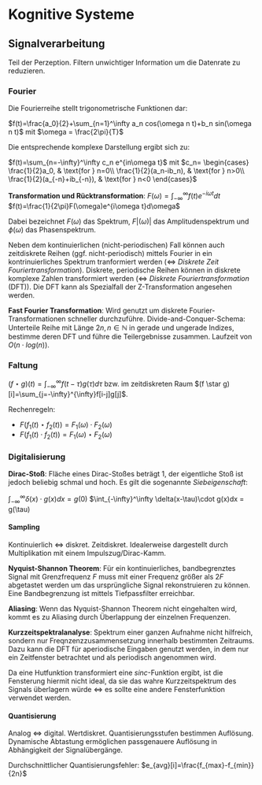 # Kognitive Systeme

## Signalverarbeitung
Teil der Perzeption. Filtern unwichtiger Information um die Datenrate zu reduzieren.

### Fourier
Die Fourierreihe stellt trigonometrische Funktionen dar:

$f(t)=\frac{a_0}{2}+\sum_{n=1}^\infty a_n cos(\omega n t)+b_n sin(\omega n t)$ mit $\omega = \frac{2\pi}{T}$

Die entsprechende komplexe Darstellung ergibt sich zu:

$f(t)=\sum_{n=-\infty}^\infty c_n e^{in\omega t}$ mit $c_n= 
	\begin{cases}
		\frac{1}{2}a_0, & \text{for } n=0\\
        \frac{1}{2}(a_n-ib_n), & \text{for } n>0\\
        \frac{1}{2}(a_{-n}+ib_{-n}), & \text{for } n<0
    \end{cases}$

**Transformation und Rücktransformation**:
$F(\omega)=\int_{-\infty}^\infty f(t)e^{-i\omega t}dt$
$f(t)=\frac{1}{2\pi}F(\omega)e^{i\omega t}d\omega$

Dabei bezeichnet $F(\omega)$ das Spektrum, $F|(\omega)|$ das Amplitudenspektrum und $\phi(\omega)$ das Phasenspektrum.  

Neben dem kontinuierlichen (nicht-periodischen) Fall können auch zeitdiskrete Reihen (ggf. nicht-periodisch) mittels Fourier in ein kontrinuierliches Spektrum tranformiert werden ($\Leftrightarrow$ *Diskrete Zeit Fouriertransformation*). Diskrete, periodische Reihen können in diskrete komplexe Zahlen transformiert werden ($\Leftrightarrow$ *Diskrete Fouriertransformation* (DFT)). Die DFT kann als Spezialfall der Z-Transformation angesehen werden.

**Fast Fourier Transformation**:
Wird genutzt um diskrete Fourier-Transformationen schneller durchzuführe. Divide-and-Conquer-Schema: Unterteile Reihe mit Länge $2n, n \in \mathbb{N}$ in gerade und ungerade Indizes, bestimme deren DFT und führe die Teilergebnisse zusammen. 
Laufzeit von $O(n\cdot log(n))$.


### Faltung
$(f \star g)(t)=\int_{-\infty}^\infty f(t-\tau)g(\tau)d\tau$ bzw. im zeitdiskreten Raum $(f \star g)[i]=\sum_{j=-\infty}^{\infty}f[i-j]g[j]$.

Rechenregeln:

  * $F(f_1(t)\star f_2(t))=F_1(\omega)\cdot F_2(\omega)$
  * $F(f_1(t)\cdot f_2(t))=F_1(\omega) \star F_2(\omega)$


### Digitalisierung 

**Dirac-Stoß**:
Fläche eines Dirac-Stoßes beträgt 1, der eigentliche Stoß ist jedoch beliebig schmal und hoch. Es gilt die sogenannte *Siebeigenschaft*:

$\int_{-\infty}^\infty \delta (x)\cdot g(x)dx = g(0)$
$\int_{-\infty}^\infty \delta(x-\tau)\cdot g(x)dx = g(\tau)

#### Sampling 
Kontinuierlich $\Leftrightarrow$ diskret. Zeitdiskret. Idealerweise dargestellt durch Multiplikation mit einem Impulszug/Dirac-Kamm.

**Nyquist-Shannon Theorem**:
Für ein kontinuierliches, bandbegrenztes Signal mit Grenzfrequenz $F$ muss mit einer Frequenz größer als $2F$ abgetastet werden um das ursprüngliche Signal rekonstruieren zu können. 
Eine Bandbegrenzung ist mittels Tiefpassfilter erreichbar.

**Aliasing**:
Wenn das Nyquist-Shannon Theorem nicht eingehalten wird, kommt es zu Aliasing durch Überlappung der einzelnen Frequenzen. 
	
**Kurzzeitspektralanalyse**:
Spektrum einer ganzen Aufnahme nicht hilfreich, sondern nur Freqnzenzzusammensetzung innerhalb bestimmten Zeitraums.
Dazu kann die DFT für aperiodische Eingaben genutzt werden, in dem nur ein Zeitfenster betrachtet und als periodisch angenommen wird. 

Da eine Hutfunktion transformiert eine $sinc$-Funktion ergibt, ist die Fensterung hiermit nicht ideal, da sie das wahre Kurzzeitspektrum des Signals überlagern würde $\Leftrightarrow$ es sollte eine andere Fensterfunktion verwendet werden.

#### Quantisierung
Analog $\Leftrightarrow$ digital. Wertdiskret. 
Quantisierungsstufen bestimmen Auflösung. Dynamische Abtastung ermöglichen passgenauere Auflösung in Abhängigkeit der Signalübergänge.  

Durchschnittlicher Quantisierungsfehler: $e_{avg}[i]=\frac{f_{max}-f_{min}}{2n}$




